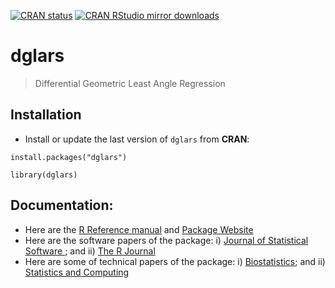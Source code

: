 [![CRAN status](http://www.r-pkg.org/badges/version/dglars)](http://cran.r-project.org/web/packages/dglars/index.html)
[![CRAN RStudio mirror downloads](http://cranlogs.r-pkg.org/badges/last-month/dglars)](http://cran.r-project.org/web/packages/dglars/index.html)

# dglars
> Differential Geometric Least Angle Regression

## Installation

- Install or update the last version of `dglars` from **CRAN**:

```
install.packages("dglars")

library(dglars)
```


## Documentation:

* Here are the [R Reference manual](https://CRAN.R-project.org/package=dglars/dglars.pdf) and [Package Website](https://cran.r-project.org/web/packages/dglars/index.html)
* Here are the software papers of the package: i) [Journal of Statistical Software ](https://www.jstatsoft.org/article/view/v059i08); and ii) [The R Journal](https://rj.urbanek.nz/articles/RJ-2022-008/)
* Here are some of technical papers of the package: i) [Biostatistics](https://academic.oup.com/biostatistics/article/21/2/e131/5149694); and ii) [Statistics and Computing](https://link.springer.com/article/10.1007/s11222-017-9761-7)

